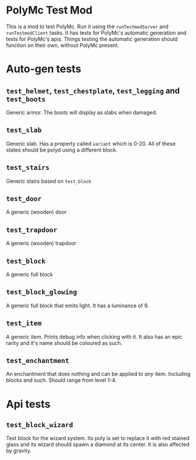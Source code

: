 # PolyMc Test Mod

This is a mod to test PolyMc. Run it using the `runTestmodServer` and `runTestmodClient` tasks.
It has tests for PolyMc's automatic generation and tests for PolyMc's apis. 
Things testing the automatic generation should function on their own, without PolyMc present.

# Auto-gen tests
## `test_helmet`, `test_chestplate`, `test_legging` and `test_boots`
Generic armor. The boots will display as slabs when damaged.

## `test_slab`
Generic slab. Has a property called `variant` which is 0-20. All of these states should be polyd using a different block.

## `test_stairs`
Generic stairs based on `test_block`

## `test_door`
A generic (wooden) door

## `test_trapdoor`
A generic (wooden) trapdoor

## `test_block`
A generic full block

## `test_block_glowing`
A generic full block that emits light. It has a luminance of 9.

## `test_item`
A generic item. Prints debug info when clicking with it. It also has an epic rarity and it's name should be coloured as such.

## `test_enchantment`
An enchantment that does nothing and can be applied to *any* item. Including blocks and such. Should range from level 1-4.

# Api tests
## `test_block_wizard`
Test block for the wizard system. Its poly is set to replace it with red stained glass and 
its wizard should spawn a diamond at its center. It is also affected by gravity.